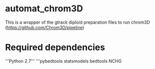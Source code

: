 # automat_chrom3D
This is a wrapper of the gtrack diploid preparation files to run chrom3D (https://github.com/Chrom3D/pipeline)

# Required dependencies 
'''Python 2.7'''
'''pybedtools
statsmodels
bedtools
NCHG
